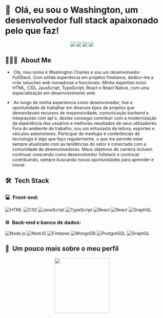 <h1>👋 &nbsp;Olá, eu sou o Washington, um desenvolvedor full stack apaixonado pelo que faz!</h1>

<p align="center">
<a href="https://instagram.com/#"><img src="https://img.shields.io/badge/-@washingtoncharles-E4405F?style=flat-square&logo=Instagram&logoColor=white"/></a>
<a href="https://washingtoncharles.dev/"><img src="https://img.shields.io/badge/-washingtoncharles.dev-3423A6?style=flat-square&logo=Google-Chrome&logoColor=white"/></a>
<a href="https://br.linkedin.com/in/washingtoncharles"><img src="https://img.shields.io/badge/-Washington%20Charles-0077B5?style=flat-square&logo=Linkedin&logoColor=white"/></a>
<a href="mailto:dev.toncharles@gmail.com"><img src="https://img.shields.io/badge/-dev.toncharles@gmail.com-D14836?style=flat-square&logo=Gmail&logoColor=white"/></a>

</p>

<h2> 👨🏻‍💻 &nbsp;About Me </h2>

- &nbsp;Olá, meu nome é Washington Charles e sou um desenvolvedor FullStack. Com sólida experiência em projetos freelance, dedico-me a criar soluções web inovadoras e funcionais. Minha expertise inclui HTML, CSS, JavaScript, TypeScript, React e React Native, com uma especialização em desenvolvimento web.

- &nbsp;Ao longo de minha experiencia como desenvolvedor, tive a oportunidade de trabalhar em diversos tipos de projetos que demandavam recursos de responsividade, comunicação backend e integrações com api's, destes consegui contribuir com a modernização da experiência dos usuários e melhores resultados de seus utilizadores. Fora do ambiente de trabalho, sou um entusiasta de leitura, esportes e veículos automotores. Participar de meetups e conferências de tecnologia é algo que faço regularmente, o que me permite estar sempre atualizado com as tendências do setor e conectado com a comunidade de desenvolvedores. Meus objetivos de carreira incluem continuar crescendo como desenvolvedor fullstack e continuar contribuindo, sempre buscando novas oportunidades para aprender e inovar.

<h2> 🛠 &nbsp;Tech Stack</h2>
<h3>💻 &nbsp;Front-end:</h3>

![HTML](https://img.shields.io/badge/-HTML-333333?style=flat&logo=HTML5)
![CSS](https://img.shields.io/badge/-CSS-333333?style=flat&logo=CSS3&logoColor=1572B6)
![JavaScript](https://img.shields.io/badge/-JavaScript-333333?style=flat&logo=javascript)
![TypeScript](https://img.shields.io/badge/-TypeScript-333333?style=flat&logo=typescript&logoColor=2D79C7)
![React](https://img.shields.io/badge/-React-333333?style=flat&logo=react)
![React](https://img.shields.io/badge/-React%20Native-333333?style=flat&logo=react)
![GraphQL](https://img.shields.io/badge/-GraphQL-333333?style=flat&logo=graphql&logoColor=E535AB)

<h3>⚙️ &nbsp;Back-end e banco de dados:</h3>

![Node.js](https://img.shields.io/badge/-Node.js-333333?style=flat&logo=node.js)
![NestJS](https://img.shields.io/badge/-NestJS-333333?style=flat&logo=nestjs&logoColor=E535AB)
![Firebase](https://img.shields.io/badge/Firebase-333333?style=flat&logo=firebase)
![MongoDB](https://img.shields.io/badge/-MongoDB-333333?style=flat&logo=mongodb)
![PostgreSQL](https://img.shields.io/badge/-PostgreSQL-333333?style=flat&logo=postgresql)
![GraphQL](https://img.shields.io/badge/-GraphQL-333333?style=flat&logo=graphql&logoColor=E535AB)

<h2>🚀 &nbsp;Um pouco mais sobre o meu perfil</h2>

<div align="center">
  <a href="https://github.com/washingtoncharles">
  <img height="180em" src="https://github-readme-stats.vercel.app/api?username=washingtoncharles&show_icons=true&theme=dracula&include_all_commits=true&count_private=true"/>
</div>
  
 

 